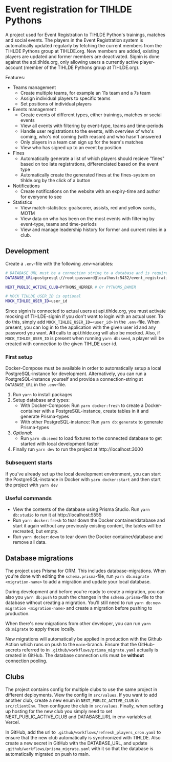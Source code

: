 # Event registration for TIHLDE Pythons

A project used for Event Registration to TIHLDE Python's trainings, matches and social events.
The players in the Event Registration system is automatically updated regularly by fetching the current members from the TIHLDE Pythons group at TIHLDE.org.
New members are added, existing players are updated and former members are deactivated.
Signin is done against the api.tihlde.org, only allowing users a currently active player-account (member of the TIHLDE Pythons group at TIHLDE.org).

Features:

- Teams management
  - Create multiple teams, for example an 11s team and a 7s team
  - Assign individual players to specific teams
  - Set positions of individual players
- Events management
  - Create events of different types, either trainings, matches or social events
  - View all events with filtering by event-type, teams and time-periods
  - Handle user registrations to the events, with overview of who's coming, who's not coming (with reason) and who hasn't answered
  - Only players in a team can sign up for the team's matches
  - View who has signed up to an event by position
- Fines
  - Automatically generate a list of which players should recieve "fines" based on too late registrations, differenciated based on the event type
  - Automatically create the generated fines at the fines-system on tihlde.org by the click of a button
- Notifications
  - Create notifications on the website with an expiry-time and author for everyone to see
- Statistics
  - View match-statistics: goalscorer, assists, red and yellow cards, MOTM
  - View data on who has been on the most events with filtering by event-type, teams and time-periods
  - View and manage leadership history for former and current roles in a club.

## Development

Create a `.env`-file with the following .env-variables:

```bash
# DATABASE_URL must be a connection string to a database and is required
DATABASE_URL=postgresql://root:password@localhost:5432/event_registration_db

NEXT_PUBLIC_ACTIVE_CLUB=PYTHONS_HERRER # Or PYTHONS_DAMER

# MOCK_TIHLDE_USER_ID is optional
MOCK_TIHLDE_USER_ID=user_id
```

Since signin is connected to actual users at api.tihlde.org, you must activate mocking of TIHLDE-signin if you don't want to login with an actual user. To do this, simply add `MOCK_TIHLDE_USER_ID=<user_id>` in the `.env`-file. When present, you can log in to the application with the given user id and any password you want. **All** calls to api.tihlde.org will also be mocked.
Also, if `MOCK_TIHLDE_USER_ID` is present when running `yarn db:seed`, a player will be created with connection to the given TIHLDE user-id.

### First setup

Docker-Compose must be available in order to automatically setup a local PostgreSQL-instance for development.
Alternatively, you can run a PostgreSQL-instance yourself and provide a connection-string at `DATABASE_URL` in the `.env`-file.

1. Run `yarn` to install packages
2. Setup database and types:
   - With Docker-Compose: Run `yarn docker:fresh` to create a Docker-container with a PostgreSQL-instance, create tables in it and generate Prisma-types
   - With other PostgreSQL-instance: Run `yarn db:generate` to generate Prisma-types
3. _Optional_:
   - Run `yarn db:seed` to load fixtures to the connected database to get started with local development faster
4. Finally run `yarn dev` to run the project at http://localhost:3000

### Subsequent starts

If you've already set up the local development environment, you can start the PostgreSQL-instance in Docker with `yarn docker:start` and then start the project with `yarn dev`

### Useful commands

- View the contents of the database using Prisma Studio. Run `yarn db:studio` to run it at http://localhost:5555
- Run `yarn docker:fresh` to tear down the Docker container/database and start it again without any previously existing content, the tables will be recreated, but empty.
- Run `yarn docker:down` to tear down the Docker container/database and remove all data.

## Database migrations

The project uses Prisma for ORM. This includes database-migrations. When you're done with editing the `schema.prisma`-file, run `yarn db:migrate <migration-name>` to add a migration and update your local database.

During development and before you're ready to create a migration, you can also you `yarn db:push` to push the changes in the `schema.prisma`-file to the database without creating a migration. You'll still need to run `yarn db:new-migration <migration-name>` and create a migration before pushing to production.

When there's new migrations from other developer, you can run `yarn db:migrate` to apply these locally.

New migrations will automatically be applied in production with the Github Action which runs on push to the `main`-branch. Ensure that the GitHub-secrets referred to in `.github/workflows/prisma_migrate.yaml` actually is created in GitHub. The database connection urls must be **without** connection pooling.

## Clubs

The project contains config for multiple clubs to use the same project in different deployments. View the config in `src/values`. If you want to add another club, create a new enum in `NEXT_PUBLIC_ACTIVE_CLUB` in `src/clientEnv`. Then configure the club in `src/values`. Finally, when setting up hosting for the new club you simply need to set NEXT_PUBLIC_ACTIVE_CLUB and DATABASE_URL in env-variables at Vercel.

In GitHub, add the url to `.github/workflows/refresh_players_cron.yaml` to ensure that the new club automatically is synchronized with TIHLDE. Also create a new secret in GitHub with the DATABASE_URL, and update `.github/workflows/prisma_migrate.yaml` with it so that the database is automatically migrated on push to main.
